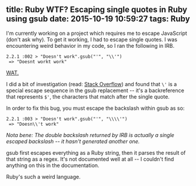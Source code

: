 title: Ruby WTF? Escaping single quotes in Ruby using gsub
date: 2015-10-19 10:59:27
tags: Ruby
---

I'm currently working on a project which requires me to escape JavaScript (don't ask why). To get it working, I had to escape single quotes. I was encountering weird behavior in my code, so I ran the following in IRB.

```
2.2.1 :002 > "Doesn't work".gsub("'", "\\'")
 => "Doesnt workt work"
```

[WAT.][wat]

I did a bit of investigation (read: [Stack Overflow][so-answer]) and found that `\'` is a special escape sequence in the gsub replacement -- it's a backreference that represents `$'`, the characters that match after the single quote.

In order to fix this bug, you must escape the backslash within gsub as so:

```
2.2.1 :003 > "Doesn't work".gsub("'", "\\\\'")
 => "Doesn\\'t work"
```

*Nota bene: The double backslash returned by IRB is actually a single escaped backslash -- it hasn't generated another one.*

gsub first escapes everything as a Ruby string, then it parses the result of that string as a regex. It's not documented well at all -- I couldn't find anything on this in the documentation.

Ruby's such a weird language.

[so-answer]: http://stackoverflow.com/questions/2180322/ruby-gsub-doesnt-escape-single-quotes
[wat]: https://www.destroyallsoftware.com/talks/wat
